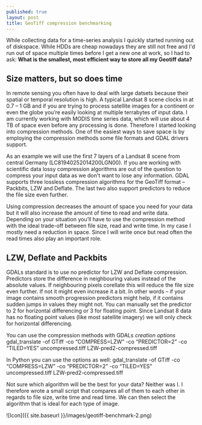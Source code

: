 ```yaml
---
published: true
layout: post
title: GeoTiff compression benchmarking
---
```


While collecting data for a time-series analysis I quickly started running out of diskspace. While HDDs are cheap nowadays they are still not free and I'd run out of space multiple times before I get a new one at work, so I had to ask: **What is the smallest, most efficient way to store all my Geotiff data?**

## Size matters, but so does time

In remote sensing you often have to deal with large datsets because their spatial or temporal resolution is high. A typical Landsat 8 scene clocks in at 0.7 – 1 GB and if you are trying to process satellite images for a continent or even the globe you’re easily looking at multiple terrabytes of input data. I am currently working with MODIS time series data, which will use about 4 TB of space even before any processing is done. Therefore I started looking into compression methods. One of the easiest ways to save space is by employing the compression methods some file formats and GDAL drivers support.

As an example we will use the first 7 layers of a Landsat 8 scene from central Germany (LC81940252014200LGN00). If you are working with scientific data lossy compression algorithms are out of the question to compress your input data as we don't want to lose any information. GDAL supports three lossless compression algorithms for the GeoTiff format – Packbits, LZW and Deflate. The last two also support predictors to reduce the file size even further.

Using compression decreases the amount of space you need for your data but it will also increase the amount of time to read and write data. Depending on your situation you’ll have to use the compression method with the ideal trade-off between file size, read and write time. In my case I mostly need a reduction in space.  Since I will write once but read often the read times also play an important role.

## LZW, Deflate and Packbits

GDALs standard is to use no predictor for LZW and Deflate compression. Predictors store the difference in neighbouring values instead of the absolute values. If neighbouring pixels corellate this will reduce the file size even further. If not it might even increase it a bit. In other words – if your image contains smooth progression predictors might help, if it contains sudden jumps in values they might not. You can manually set the predictor to 2 for horizontal differencing or 3 for floating point. Since Landsat 8 data has no floating point values (like most satellite imagery) we will only check for horizontal differencing.

You can use the compression methods with GDALs *creation options*
	gdal_translate -of GTiff -co “COMPRESS=LZW” -co “PREDICTOR=2” -co “TILED=YES” uncompressed.tiff LZW-pred2-compressed.tiff

In Python you can use the options as well:
	gdal_translate -of GTiff -co “COMPRESS=LZW” -co “PREDICTOR=2” -co “TILED=YES” uncompressed.tiff LZW-pred2-compressed.tiff

Not sure which algorithm will be the best for your data? Neither was I. I therefore wrote a small script that compares all of them to each other in regards to file size, write time and read time. We can then select the algorithm that is ideal for each type of image.

![Icon]({{ site.baseurl }}/images/geotiff-benchmark-2.png)